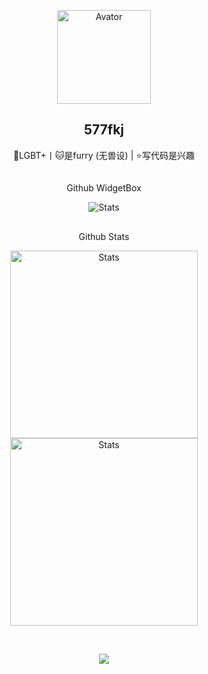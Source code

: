 <!--
头像
-->
<p align="center">
 <img width="150px" src="https://avatars.githubusercontent.com/u/86393520?v=4" align="center" alt="Avator" />
 <h2 align="center">
   <a>
     577fkj
   </a>
 </h2>
 <p align="center"> 🌈LGBT+丨🐱是furry (无兽设) | ⭐写代码是兴趣
 </p>
</p>

<!--
Github WidgetBox
-->
<p align="center">
 <h2 align="center">
 </h2>
 <p align="center">
  Github WidgetBox
 </p>
</p>

<p align="center">
 <img src="https://github-widgetbox.vercel.app/api/profile?username=577fkj&data=followers,repositories,stars,commits&theme=darkmode" align="center" alt="Stats" />
</p>

<!--
Github Stats
-->
<p align="center">
 <h2 align="center">
 </h2>
 <p align="center">
  Github Stats
 </p>
</p>

<p align="center">
 <img src="https://github-readme-stats.vercel.app/api?username=577fkj&count_private=true&show_icons=true&line_height=46&locale=cn&theme=dark" align="center" alt="Stats" height="300rpx" />
 <img src="https://github-readme-stats.vercel.app/api/top-langs/?username=577fkj&layout=pie&langs_count=10&locale=cn&theme=dark" align="center" alt="Stats" height="300rpx" />
</p>

<br/>

<p align="center">
  <img src="https://profile-counter.glitch.me/577fkj/count.svg" />
</p>
